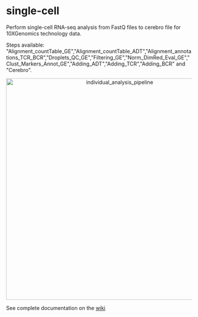 # single-cell

Perform single-cell RNA-seq analysis from FastQ files to cerebro file for 10XGenomics technology data.

Steps available: "Alignment_countTable_GE","Alignment_countTable_ADT","Alignment_annotations_TCR_BCR","Droplets_QC_GE","Filtering_GE","Norm_DimRed_Eval_GE","Clust_Markers_Annot_GE","Adding_ADT","Adding_TCR","Adding_BCR" and "Cerebro".

<p align="center">
  <img src="https://github.com/mAGLAVE/scRNAseq_10X/blob/master/images/individual_analysis_pipeline.png" width="600" title="individual_analysis_pipeline">
</p>

See complete documentation on the [wiki](https://github.com/mAGLAVE/single-cell/wiki)

